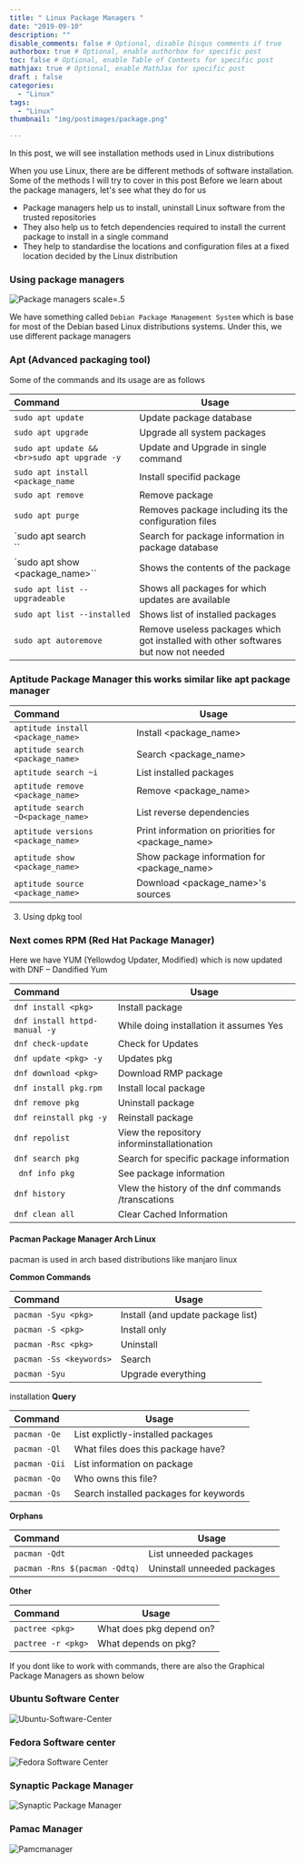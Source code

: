 ```yaml
---
title: " Linux Package Managers "
date: "2019-09-10"
description: ""
disable_comments: false # Optional, disable Disqus comments if true
authorbox: true # Optional, enable authorbox for specific post
toc: false # Optional, enable Table of Contents for specific post
mathjax: true # Optional, enable MathJax for specific post
draft : false
categories:
  - "Linux"
tags:
  - "Linux"
thumbnail: "img/postimages/package.png"

---
```


In this post, we will see installation methods used in Linux distributions

<!--more-->


When you use Linux, there are be different methods of software installation.
Some of the methods I will try to cover in this post
Before we learn about the package managers, let's see what they do for us

+ Package managers help us to install, uninstall Linux software from the trusted repositories
+ They also help us to fetch dependencies required to install the current package to install in a single command
+ They help to standardise the locations and configuration files at a fixed location decided by the Linux distribution

### Using package managers


![Package managers scale=.5](packagamanagers.png)

We have something called `Debian Package Management System` which is base for most of the Debian based Linux distributions systems.
Under this, we use different package managers

### Apt (Advanced packaging tool)

Some of the commands and its usage are as follows

|Command|Usage|
|:---|---|
|`sudo apt update`|Update package database  |
|`sudo apt upgrade`|Upgrade all system packages|
|`sudo apt update && <br>sudo apt upgrade -y`|Update and Upgrade in single command |
|`sudo apt install <package_name`|Install specifid package|
|`sudo apt remove`|Remove package |
|`sudo apt purge`|Removes package including its the configuration files|
|`sudo apt search <search term>``|Search for package information in package database|
|`sudo apt show <package_name>``|Shows the contents of the package |
|`sudo apt list --upgradeable`|Shows all packages for which updates are available |
|`sudo apt list --installed`|Shows list of installed packages|
|`sudo apt autoremove`|Remove useless packages which got installed with other softwares but now not needed |


### Aptitude Package Manager this works similar like apt package manager


|Command|Usage|
|:---|---|
| `aptitude install <package_name>` |Install <package_name> |
| `aptitude search <package_name>`  |Search <package_name> |
| `aptitude search ~i`   |List installed packages |
| `aptitude remove <package_name>`  |Remove <package_name> |
| `aptitude search ~D<package_name>` |List reverse dependencies |
| `aptitude versions <package_name>`|Print information on priorities for <package_name> |
| `aptitude show <package_name>` |Show package information for <package_name> |
| `aptitude source <package_name>` |Download <package_name>'s sources  |


3. Using dpkg tool


### Next comes RPM (Red Hat Package Manager)

Here we have YUM (Yellowdog Updater, Modified) which is now updated with DNF – Dandified Yum



|Command|Usage|
|:---|---|
|`dnf install <pkg>`|Install package|
|`dnf install httpd-manual -y`|While doing installation it assumes Yes|
|`dnf check-update`| Check for Updates |
|`dnf update <pkg> -y`|Updates pkg |
|`dnf download <pkg>`|Download RMP package|
|`dnf install pkg.rpm`|Install local package|
| `dnf remove pkg`|Uninstall package |
|`dnf reinstall pkg -y`|Reinstall package|
|`dnf repolist`|View the repository informinstallationation|
|`dnf search pkg`|Search for specific package information|
|` dnf info pkg`|See package information|
|`dnf history`|VIew the history of the dnf commands /transcations |
|`dnf clean all`|Clear Cached  Information|

#### Pacman Package Manager  Arch Linux
pacman is used in arch based distributions like manjaro linux

**Common Commands**

|Command|Usage|
|:---|---|
| `pacman -Syu <pkg>`	|Install (and update package list)|
| `pacman -S <pkg>`	|Install only|
| `pacman -Rsc <pkg>`|	Uninstall|
| `pacman -Ss <keywords>`|	Search|
| `pacman -Syu`	|Upgrade everything|
installation
**Query**

|Command|Usage|
|:---|---|
| `pacman -Qe `|List explictly-installed packages|
| `pacman -Ql `|<pkg>	What files does this package have?|
| `pacman -Qii`| <pkg>	List information on package|
| `pacman -Qo `|<file>	Who owns this file?|
| `pacman -Qs `| <query>	Search installed packages for keywords|

**Orphans**

|Command|Usage|
|:---|---|
|`pacman -Qdt`|	List unneeded packages|
|`pacman -Rns $(pacman -Qdtq)`|	Uninstall unneeded packages|

**Other**

|Command|Usage|
|:---|---|
|`pactree <pkg>`   | 	What does pkg depend on?
|`pactree -r <pkg>` |	What depends on pkg?

If you dont like to work with commands, there are also the Graphical Package Managers as shown below

### Ubuntu Software Center
![Ubuntu-Software-Center](Ubuntu-Software-Center.png)


### Fedora Software center
![Fedora Software Center](fedora.png)

### Synaptic Package Manager

![Synaptic Package Manager](synaptic-install.png)


### Pamac Manager

![Pamcmanager](pamac-manager1.png)
